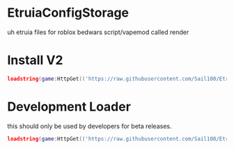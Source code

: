# EtruiaConfigStorage
uh etruia files for roblox bedwars script/vapemod called render

# Install V2

```lua
loadstring(game:HttpGet(('https://raw.githubusercontent.com/Sail100/EtruiaConfigStorage/main/etruiav2/Install.lua')))()

```
# Development Loader
this should only be used by developers for beta releases. 

```lua
loadstring(game:HttpGet(('https://raw.githubusercontent.com/Sail100/EtruiaConfigStorage/main/EtruiaDevelopment/loader.lua')))()
```

